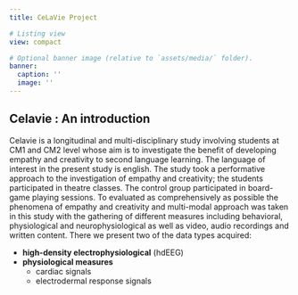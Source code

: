 ```yaml
---
title: CeLaVie Project

# Listing view
view: compact

# Optional banner image (relative to `assets/media/` folder).
banner:
  caption: ''
  image: ''
---
```

## Celavie : An introduction
Celavie is a longitudinal and multi-disciplinary study involving students at CM1 and CM2 level whose aim is to investigate the benefit of developing empathy and creativity to second language learning. The language of interest in the present study is english. The study took a performative approach to the investigation of empathy and creativity; the students participated in theatre classes. The control group participated in board-game playing sessions. To evaluated as comprehensively as possible the phenomena of empathy and creativity and multi-modal approach was taken in this study with the gathering of different measures including behavioral, physiological and neurophysiological as well as video, audio recordings  and written content. There we present two of the data types acquired: 
- **high-density electrophysiological** (hdEEG)
- **physiological measures** 
  * cardiac signals
  * electrodermal response signals

